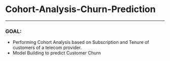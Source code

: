 # Cohort-Analysis-Churn-Prediction
------
### GOAL:
- Performing Cohort Analysis based on Subscription and Tenure of customers of a telecom provider.
- Model Building to predict Customer Churn
